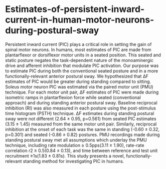 # Estimates-of-persistent-inward-current-in-human-motor-neurons-during-postural-sway
Persistent inward current (PIC) plays a critical role in setting the gain of spinal motor neurons.  In humans, most estimates of PIC are made from plantarflexor or dorsiflexor motor units in a seated position.  This seated and static posture negates the task-dependent nature of the monoaminergic drive and afferent inhibition that modulate PIC activation.  Our purpose was to estimate PIC during both the conventional seated posture and in a more functionally-relevant anterior postural sway.  We hypothesized that ∆F estimates of PIC would be greater during standing compared to sitting.  Soleus motor neuron PIC was estimated via the paired motor unit (PMU) technique. For each motor unit pair, ∆F estimates of PIC were made during isometric ramps in plantarflexion force while seated (conventional approach) and during standing anterior postural sway. Baseline reciprocal inhibition (RI) was also measured in each posture using the post-stimulus time histogram (PSTH) technique.  ∆F estimates during standing postural sway were not different (2.64 ± 0.95, p=0.561) from seated PIC estimates (3.15 ± 1.45) measured from the same motor unit pair. Similarly, reciprocal inhibition at the onset of each task was the same in standing (-0.60 ± 0.32, p=0.301) and seated (-0.86 ± 0.82) postures.  PMU recordings made during standing postural sway met all assumptions which underlay the PMU technique, including rate modulation ≥ 0.5pps(3.11 ± 1.90), rate-rate correlation r2 ≥ 0.5(0.84 ± 0.13), and time between reference and test unit recruitment ≥1s(1.83 ± 0.81s).  This study presents a novel, functionally-relevant standing method for investigating PIC in humans.
